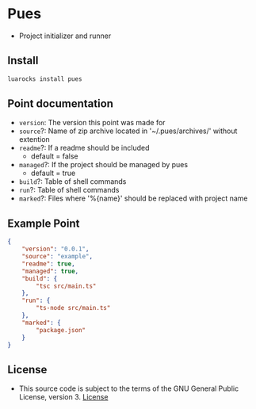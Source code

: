 # Pues
- Project initializer and runner

## Install
```bash
luarocks install pues
```

## Point documentation
- `version`: The version this point was made for
- `source`?: Name of zip archive located in '~/.pues/archives/' without extention
- `readme`?: If a readme should be included
    - default = false
- `managed`?: If the project should be managed by pues
    - default = true
- `build`?: Table of shell commands
- `run`?: Table of shell commands
- `marked`?: Files where '%{name}' should be replaced with project name

## Example Point
```json
{
    "version": "0.0.1",
    "source": "example",
    "readme": true,
    "managed": true,
    "build": {
        "tsc src/main.ts"
    },
    "run": {
        "ts-node src/main.ts"
    },
    "marked": {
        "package.json"
    }
}
```

## License
- This source code is subject to the terms of the GNU General Public License, version 3. [License](./LICENSE.md)

